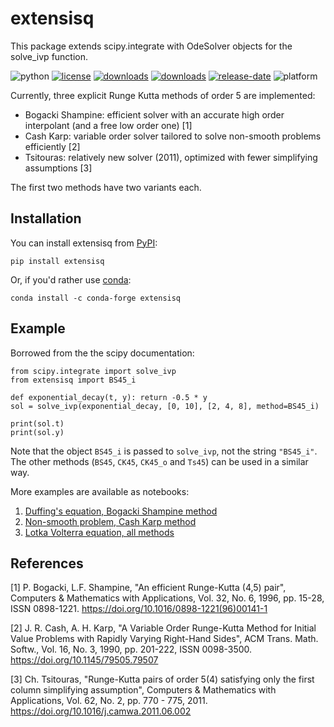 # extensisq
This package extends scipy.integrate with OdeSolver objects for the solve_ivp function.

![python](https://img.shields.io/pypi/pyversions/extensisq)
[![license](https://img.shields.io/github/license/WRKampi/extensisq)](https://github.com/WRKampi/extensisq/blob/main/LICENSE)
[![downloads](https://img.shields.io/pypi/dm/extensisq?label=PyPI%20downloads)](https://pypistats.org/packages/extensisq)
[![downloads](https://img.shields.io/conda/dn/conda-forge/extensisq?label=conda%20downloads)](https://anaconda.org/conda-forge/extensisq)
[![release-date](https://img.shields.io/github/release-date/WRKampi/extensisq)](https://github.com/WRKampi/extensisq/releases)
![platform](https://img.shields.io/conda/pn/conda-forge/extensisq)


Currently, three explicit Runge Kutta methods of order 5 are implemented:
* Bogacki Shampine: efficient solver with an accurate high order interpolant (and a free low order one) [1]
* Cash Karp: variable order solver tailored to solve non-smooth problems efficiently [2]
* Tsitouras: relatively new solver (2011), optimized with fewer simplifying assumptions [3]

The first two methods have two variants each.

## Installation

You can install extensisq from [PyPI](https://pypi.org/project/extensisq/):

    pip install extensisq

Or, if you'd rather use [conda](https://anaconda.org/conda-forge/extensisq):

    conda install -c conda-forge extensisq

## Example
Borrowed from the the scipy documentation:

    from scipy.integrate import solve_ivp
    from extensisq import BS45_i
    
    def exponential_decay(t, y): return -0.5 * y
    sol = solve_ivp(exponential_decay, [0, 10], [2, 4, 8], method=BS45_i)
    
    print(sol.t)
    print(sol.y)

Note that the object `BS45_i` is passed to `solve_ivp`, not the string `"BS45_i"`. The other methods (`BS45`, `CK45`, `CK45_o` and `Ts45`) can be used in a similar way.

More examples are available as notebooks:
1. [Duffing's equation, Bogacki Shampine method](https://github.com/WRKampi/extensisq/blob/main/docs/Bogacki_Shampine.ipynb)
2. [Non-smooth problem, Cash Karp method](https://github.com/WRKampi/extensisq/blob/main/docs/Cash_Karp.ipynb)
3. [Lotka Volterra equation, all methods](https://github.com/WRKampi/extensisq/blob/main/docs/all_methods.ipynb)

## References
[1] P. Bogacki, L.F. Shampine, "An efficient Runge-Kutta (4,5) pair", Computers & Mathematics with Applications, Vol. 32, No. 6, 1996, pp. 15-28, ISSN 0898-1221. https://doi.org/10.1016/0898-1221(96)00141-1

[2] J. R. Cash, A. H. Karp, "A Variable Order Runge-Kutta Method for Initial Value Problems with Rapidly Varying Right-Hand Sides", ACM Trans. Math. Softw., Vol. 16, No. 3, 1990, pp. 201-222, ISSN 0098-3500. https://doi.org/10.1145/79505.79507

[3] Ch. Tsitouras, "Runge-Kutta pairs of order 5(4) satisfying only the first column simplifying assumption", Computers & Mathematics with Applications, Vol. 62, No. 2, pp. 770 - 775, 2011. https://doi.org/10.1016/j.camwa.2011.06.002
